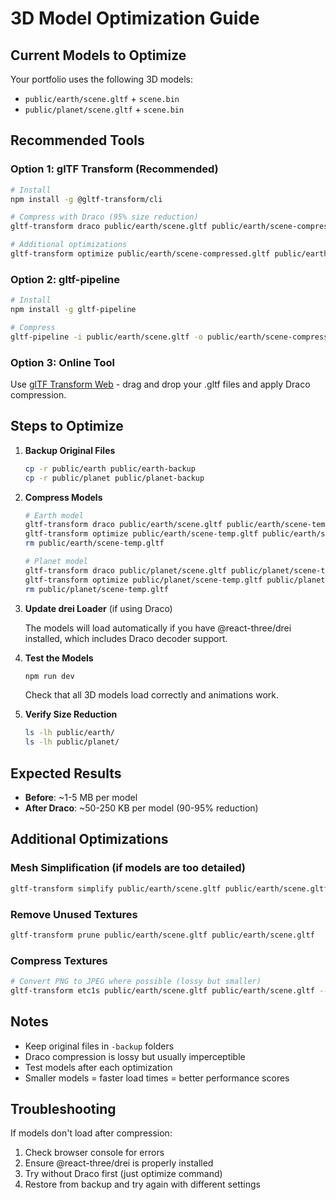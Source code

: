# 3D Model Optimization Guide

## Current Models to Optimize

Your portfolio uses the following 3D models:
- `public/earth/scene.gltf` + `scene.bin`
- `public/planet/scene.gltf` + `scene.bin`

## Recommended Tools

### Option 1: glTF Transform (Recommended)
```bash
# Install
npm install -g @gltf-transform/cli

# Compress with Draco (95% size reduction)
gltf-transform draco public/earth/scene.gltf public/earth/scene-compressed.gltf

# Additional optimizations
gltf-transform optimize public/earth/scene-compressed.gltf public/earth/scene-optimized.gltf
```

### Option 2: gltf-pipeline
```bash
# Install
npm install -g gltf-pipeline

# Compress
gltf-pipeline -i public/earth/scene.gltf -o public/earth/scene-compressed.gltf -d
```

### Option 3: Online Tool
Use [glTF Transform Web](https://gltf.report/) - drag and drop your .gltf files and apply Draco compression.

## Steps to Optimize

1. **Backup Original Files**
   ```bash
   cp -r public/earth public/earth-backup
   cp -r public/planet public/planet-backup
   ```

2. **Compress Models**
   ```bash
   # Earth model
   gltf-transform draco public/earth/scene.gltf public/earth/scene-temp.gltf
   gltf-transform optimize public/earth/scene-temp.gltf public/earth/scene.gltf
   rm public/earth/scene-temp.gltf

   # Planet model
   gltf-transform draco public/planet/scene.gltf public/planet/scene-temp.gltf
   gltf-transform optimize public/planet/scene-temp.gltf public/planet/scene.gltf
   rm public/planet/scene-temp.gltf
   ```

3. **Update drei Loader** (if using Draco)
   
   The models will load automatically if you have @react-three/drei installed, which includes Draco decoder support.

4. **Test the Models**
   ```bash
   npm run dev
   ```
   
   Check that all 3D models load correctly and animations work.

5. **Verify Size Reduction**
   ```bash
   ls -lh public/earth/
   ls -lh public/planet/
   ```

## Expected Results

- **Before**: ~1-5 MB per model
- **After Draco**: ~50-250 KB per model (90-95% reduction)

## Additional Optimizations

### Mesh Simplification (if models are too detailed)
```bash
gltf-transform simplify public/earth/scene.gltf public/earth/scene.gltf --simplify 0.75
```

### Remove Unused Textures
```bash
gltf-transform prune public/earth/scene.gltf public/earth/scene.gltf
```

### Compress Textures
```bash
# Convert PNG to JPEG where possible (lossy but smaller)
gltf-transform etc1s public/earth/scene.gltf public/earth/scene.gltf --quality 128
```

## Notes

- Keep original files in `-backup` folders
- Draco compression is lossy but usually imperceptible
- Test models after each optimization
- Smaller models = faster load times = better performance scores

## Troubleshooting

If models don't load after compression:
1. Check browser console for errors
2. Ensure @react-three/drei is properly installed
3. Try without Draco first (just optimize command)
4. Restore from backup and try again with different settings

